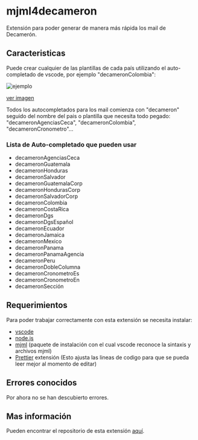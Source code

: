 # mjml4decameron
Extensión para poder generar de manera más rápida los mail de Decamerón.

## Caracteristicas

Puede crear cualquier de las plantillas de cada país utilizando el auto-completado de vscode, por ejemplo "decameronColombia":

![ejemplo](https://raw.githubusercontent.com/andresleonard/DecaPlantillas/main/assets/ejemplo.gif?token=GHSAT0AAAAAAB3QOHW2TIO2HIPCPTZ45XPSY4PUHBA)

[ver imagen](https://raw.githubusercontent.com/andresleonard/DecaPlantillas/main/assets/ejemplo.gif?token=GHSAT0AAAAAAB3QOHW2TIO2HIPCPTZ45XPSY4PUHBA)

Todos los autocompletados para los mail comienza con "decameron" seguido del nombre del pais o plantilla que necesita todo pegado: "decameronAgenciasCeca", "decameronColombia", "decameronCronometro"...

### Lista de Auto-completado que pueden usar
- decameronAgenciasCeca
- decameronGuatemala
- decameronHonduras
- decameronSalvador
- decameronGuatemalaCorp
- decameronHondurasCorp
- decameronSalvadorCorp
- decameronColombia
- decameronCostaRica
- decameronDgs
- decameronDgsEspañol
- decameronEcuador
- decameronJamaica
- decameronMexico
- decameronPanama
- decameronPanamaAgencia
- decameronPeru
- decameronDobleColumna
- decameronCronometroEs
- decameronCronometroEn
- decameronSección



## Requerimientos

Para poder trabajar correctamente con esta extensión se necesita instalar:
- [vscode](https://code.visualstudio.com/)
- [node.js](https://nodejs.org/en/)
- [mjml](https://mjml.io/download) (paquete de instalación con el cual vscode reconoce la sintaxis y archivos mjml)
- [Prettier](https://marketplace.visualstudio.com/items?itemName=esbenp.prettier-vscode) extensión (Esto ajusta las lineas de codigo para que se pueda leer mejor al momento de editar)

## Errores conocidos

Por ahora no se han descubierto errores.

## Mas información 

Pueden encontrar el repositorio de esta extensión [aquí](https://github.com/andresleonard/DecaPlantillas).

